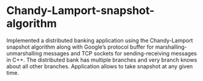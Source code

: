 # Chandy-Lamport-snapshot-algorithm

Implemented a distributed banking application using the Chandy-Lamport snapshot algorithm along with Google’s protocol buffer for marshalling-unmarshalling messages and TCP sockets for sending-receiving messages in C++. The distributed bank has multiple branches and very branch knows about all other branches. Application allows to take snapshot at any given time. 
